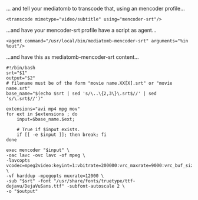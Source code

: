... and tell your mediatomb to transcode that, using an mencoder profile...
```
<transcode mimetype="video/subtitle" using="mencoder-srt"/>
```
...and have your mencoder-srt profile have a script as agent...
```
<agent command="/usr/local/bin/mediatomb-mencoder-srt" arguments="%in %out"/>
```
...and have this as mediatomb-mencoder-srt content...
```
#!/bin/bash
srt="$1"
output="$2"
# filename must be of the form "movie name.XX[X].srt" or "movie name.srt"
base_name="$(echo $srt | sed 's/\..\{2,3\}\.srt$//' | sed 's/\.srt$//')"

extensions="avi mp4 mpg mov"
for ext in $extensions ; do
    input=$base_name.$ext;

    # True if $input exists.
    if [[ -e $input ]]; then break; fi
done

exec mencoder "$input" \
-oac lavc -ovc lavc -of mpeg \
-lavcopts vcodec=mpeg2video:keyint=1:vbitrate=200000:vrc_maxrate=9000:vrc_buf_size=1835 \
-vf harddup -mpegopts muxrate=12000 \
-sub "$srt" -font "/usr/share/fonts/truetype/ttf-dejavu/DejaVuSans.ttf" -subfont-autoscale 2 \
-o "$output"
```
